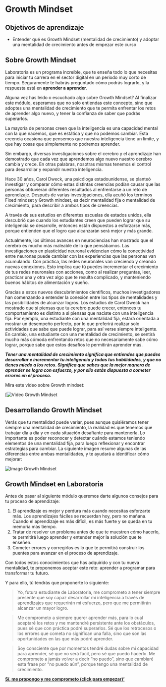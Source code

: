 # Growth Mindset
## Objetivos de aprendizaje
- Entender qué es Growth Mindset (mentalidad de crecimiento) y adoptar una mentalidad de crecimiento antes de empezar este curso

## Sobre Growth Mindset
Laboratoria es un programa increíble, que te enseña todo lo que necesitas para iniciar tu carrera en el sector digital en un periodo muy corto de tiempo. Seguramente te habrás preguntado cómo podrás lograrlo, y la respuesta está en **aprender a aprender**.

Alguna vez has leído o escuchado algo sobre Growth Mindset? Al finalizar este módulo, esperamos que no solo entiendas este concepto, sino que adoptes una mentalidad de crecimiento que te permita enfrentar los retos de aprender algo nuevo, y tener la confianza de saber que podrás superarlos.

La mayoría de personas creen que la inteligencia es una capacidad mental con la que nacemos, que es estática y que no podemos cambiar. Esta creencia ocasiona que pensemos que nuestra inteligencia tiene un límite, y que hay cosas que simplemente no podremos aprender.

Sin embargo, diversas investigaciones sobre el cerebro y el aprendizaje han demostrado que cada vez que aprendemos algo nuevo nuestro cerebro cambia y crece. En otras palabras, nosotras mismas tenemos el control para desarrollar y expandir nuestra inteligencia.

Hace 30 años, Carol Dweck, una psicóloga estadounidense, se planteó investigar y comparar cómo estas distintas creencias podían causar que las personas obtuvieran diferentes resultados al enfrentarse a un reto de aprendizaje. Después de varias investigaciones, ella acuñó los términos Fixed mindset y Growth mindset, es decir mentalidad fija o mentalidad de crecimiento, para describir a ambos tipos de creencias.

A través de sus estudios en diferentes escuelas de estados unidos, ella descubrió que cuando los estudiantes creen que pueden lograr que su inteligencia se desarrolle, entonces están dispuestos a esforzarse más, porque entienden que el logro que alcanzarán será mejor y más grande.

Actualmente, los últimos avances en neurociencias han mostrado que el cerebro es mucho más maleable de lo que pensábamos. Las investigaciones en plasticidad neuronal evidencian cómo la conectividad entre neuronas puede cambiar con las experiencias que las personas van acumulando. Con práctica, las redes neuronales van creciendo y creando nuevas conexiones. Esto implica que tú puedes incrementar el crecimiento de tus redes neuronales con acciones, como al realizar preguntas, leer, practicar una y otra vez algo que te resulta complicado, y manteniendo buenos hábitos de alimentación y sueño.

Gracias a estos nuevos descubrimientos científicos, muchos investigadores han comenzando a entender la conexión entre los tipos de mentalidades y las posibilidades de alcanzar logros. Los estudios de Carol Dweck han mostrado que si piensas que tu cerebro puede crecer, entonces tu comportamiento es distinto a si piensas que naciste con una inteligencia fija. Por ejemplo, una estudiante con una mentalidad fija, estará orientada a mostrar un desempeño perfecto, por lo que preferirá realizar solo actividades que sabe que puede lograr, para así verse siempre inteligente. En cambio, una estudiante con una mentalidad de crecimiento, se sentirá mucho más cómoda enfrentando retos que no necesariamente sabe cómo lograr, porque sabe que estos desafíos le permitirán aprender más.

_**Tener una mentalidad de crecimiento significa que entiendes que puedes desarrollar e incrementar tu inteligencia y todas tus habilidades, y que no tienes miedo a los retos. Significa que sabes que la mejor manera de aprender se logra con esfuerzo, y por ello estás dispuesta a cometer errores en el proceso.**_

Mira este video sobre Growth mindset:

[![Video Growth Mindset](https://www.youtube.com/watch?v=pN34FNbOKXc)

## Desarrollando Growth Mindset
Verás que tu mentalidad puede variar, pues aunque quisiéramos tener siempre una mentalidad de crecimiento, la realidad es que tenemos que trabajar día a día y en cada situación desafiante para mantenerla. Lo importante es poder reconocer y detectar cuándo estamos teniendo elementos de una mentalidad fija, para luego reflexionar y encontrar estrategias para cambiar.
La siguiente imagen resume algunas de las diferencias entre ambas mentalidades, y te ayudará a identificar cómo mejorar:

![Image Growth Mindset](https://www.google.co.uk/search?q=mentalidad+de+crecimiento&rlz=1C5CHFA_enUS583VE584&source=lnms&tbm=isch&sa=X&ved=0ahUKEwj4xYGgj9_UAhXFIcAKHdcRCyUQ_AUICigB#imgrc=oJQkkXvLPtPAHM)

## Growth Mindset en Laboratoria
Antes de pasar al siguiente módulo queremos darte algunos consejos para tu proceso de aprendizaje:
1. El aprendizaje es mejor y perdura más cuando necesitas esforzarte más. Los aprendizajes fáciles se recuerdan hoy, pero no mañana. Cuando el aprendizaje es más difícil, es más fuerte y se queda en tu memoria más tiempo.
2. Tratar de resolver un problema antes de que te muestren cómo hacerlo, te permitirá luego aprender y entender mejor la solución que te enseñen.
3. Cometer errores y corregirlos es lo que te permitirá construir los puentes para avanzar en el proceso de aprendizaje.

Con todos estos conocimientos que has adquirido y con tu nueva mentalidad, te proponemos aceptar este reto: aprender a programar para transformar tu futuro.

Y para ello, tú tendrás que proponerte lo siguiente:


> Yo, futura estudiante de Laboratoria, me comprometo a tener siempre presente que soy capaz desarrollar mi inteligencia a través de aprendizajes que requerirán mi esfuerzo, pero que me permitirán alcanzar un mayor logro.

> Me comprometo a siempre querer aprender más, para lo cual aceptaré los retos y me mantendré persistente ante los obstáculos, pues sé que con práctica podré superarlos. Sé que los retrocesos o los errores que cometa no significan una falla, sino que son las oportunidades en las que más podré aprender.

>Soy consciente que por momentos tendré dudas sobre mi capacidad para aprender, sé que no será fácil, pero sé que puedo hacerlo. Me comprometo a jamás volver a decir “no puedo”, sino que cambiaré esta frase por “no puedo aún”, porque tengo una mentalidad de crecimiento.

**[Sí, me propongo y me comprometo (click para empezar)’](02-why-learn-to-code.md)**
